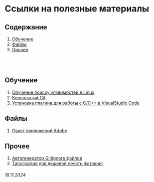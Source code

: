 # Ссылки на полезные материалы

## Содержание

1. [Обучение](README.md#обучение)
2. [Файлы](README.md#файлы)
3. [Прочее](README.md#прочее)


<br><br>

## Обучение

1. [Обучение поиску уязвимостей в Linux](https://sadservers.com/)
2. [Консольный Git](https://githowto.com/ru)
3. [Установка плагина для работы с C/C++ в VisualStudio Code](https://code.visualstudio.com/docs/languages/cpp)

## Файлы

1. [Пакет приложений Adobe](https://drive.google.com/drive/folders/1tJbQnrmDFMUEVmbqGTJNfesflMWUprQJ?hl=ru)

## Прочее

1. [Автогенератор Giitignore файлов](https://www.toptal.com/developers/gitignore/)
2. [Типография для дешевой печати фотокниг]()

###### 18.11.2024
